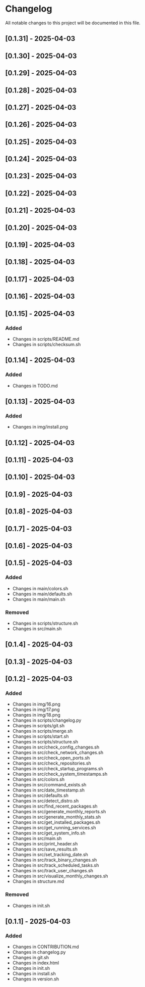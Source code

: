 # Changelog

All notable changes to this project will be documented in this file.

## [0.1.31] - 2025-04-03

## [0.1.30] - 2025-04-03

## [0.1.29] - 2025-04-03

## [0.1.28] - 2025-04-03

## [0.1.27] - 2025-04-03

## [0.1.26] - 2025-04-03

## [0.1.25] - 2025-04-03

## [0.1.24] - 2025-04-03

## [0.1.23] - 2025-04-03

## [0.1.22] - 2025-04-03

## [0.1.21] - 2025-04-03

## [0.1.20] - 2025-04-03

## [0.1.19] - 2025-04-03

## [0.1.18] - 2025-04-03

## [0.1.17] - 2025-04-03

## [0.1.16] - 2025-04-03

## [0.1.15] - 2025-04-03

### Added
- Changes in scripts/README.md
- Changes in scripts/checksum.sh

## [0.1.14] - 2025-04-03

### Added
- Changes in TODO.md

## [0.1.13] - 2025-04-03

### Added
- Changes in img/install.png

## [0.1.12] - 2025-04-03

## [0.1.11] - 2025-04-03

## [0.1.10] - 2025-04-03

## [0.1.9] - 2025-04-03

## [0.1.8] - 2025-04-03

## [0.1.7] - 2025-04-03

## [0.1.6] - 2025-04-03

## [0.1.5] - 2025-04-03

### Added
- Changes in main/colors.sh
- Changes in main/defaults.sh
- Changes in main/main.sh

### Removed
- Changes in scripts/structure.sh
- Changes in src/main.sh

## [0.1.4] - 2025-04-03

## [0.1.3] - 2025-04-03

## [0.1.2] - 2025-04-03

### Added
- Changes in img/16.png
- Changes in img/17.png
- Changes in img/18.png
- Changes in scripts/changelog.py
- Changes in scripts/git.sh
- Changes in scripts/merge.sh
- Changes in scripts/start.sh
- Changes in scripts/structure.sh
- Changes in src/check_config_changes.sh
- Changes in src/check_network_changes.sh
- Changes in src/check_open_ports.sh
- Changes in src/check_repositories.sh
- Changes in src/check_startup_programs.sh
- Changes in src/check_system_timestamps.sh
- Changes in src/colors.sh
- Changes in src/command_exists.sh
- Changes in src/date_timestamp.sh
- Changes in src/defaults.sh
- Changes in src/detect_distro.sh
- Changes in src/find_recent_packages.sh
- Changes in src/generate_monthly_reports.sh
- Changes in src/generate_monthly_stats.sh
- Changes in src/get_installed_packages.sh
- Changes in src/get_running_services.sh
- Changes in src/get_system_info.sh
- Changes in src/main.sh
- Changes in src/print_header.sh
- Changes in src/save_results.sh
- Changes in src/set_tracking_date.sh
- Changes in src/track_binary_changes.sh
- Changes in src/track_scheduled_tasks.sh
- Changes in src/track_user_changes.sh
- Changes in src/visualize_monthly_changes.sh
- Changes in structure.md

### Removed
- Changes in init.sh

## [0.1.1] - 2025-04-03

### Added
- Changes in CONTRIBUTION.md
- Changes in changelog.py
- Changes in git.sh
- Changes in index.html
- Changes in init.sh
- Changes in install.sh
- Changes in version.sh

